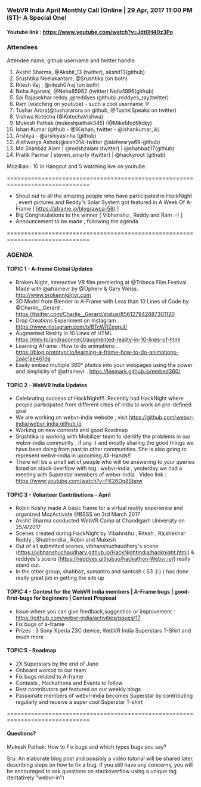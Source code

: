 ### WebVR India April Monthly Call (Online | 29 Apr, 2017 11:00 PM IST)- A Special One!

#### Youtube link : https://www.youtube.com/watch?v=Jdt0H40z3Po

### Attendees
Attendee name, github username and twitter handle
1. Akshit Sharma, @Akshit_13 (twitter), akshit13(github)
2. Srushtika Neelakantam, @Srushtika (on both)
3. Ritesh Raj , @ritesh07raj (on both)
4. Neha Agarwal, @Neha85962 (twitter) Neha1996(github)
5. Sai Rajasekhar reddy ,@reddyes (github) ,reddyes_ray(twitter) 
6. Ram (watching on youtube) - such a cool username :P
7. Tushar Arora(@tushararora on github, @TushkiSpeaks on twitter)
8. Vishwa Kotecha (@KotechaVishwa)
9. Mukesh Pathak (mukeshpathak345) (@MikeMozMicky)
10. Ishan Kumar (github - @IKishan, twitter - @ishankumar_ik)
11. Arshiya - @arshiyasinha (github)
12. Aishwarya Ashok(@aish014-twitter @aishwarya69-github)
13. Md Shahbaz Alam | @mdsbzalam (twitter) | @shahbaz17(github) 
14. Pratik Parmar | steven_smarty (twitter) | @hackyroot (github)

Mozillian : 10 in Hangout and 5 watching live on youtube.

==============================================================================

* Shout out to all the amazing people who have participated in HackNight , event pictures and Reddy's Solar System got featured in A Week Of A-Frame [ https://aframe.io/blog/awoa-58/ ]
* Big Congratulations to the winner [ Vibhanshu , Reddy and Ram :-) ]
* Announcement to be made , following the agenda

==============================================================================

### AGENDA
#### TOPIC 1 - A-frame Global Updates
* Broken Night, interactive VR film premiering at @Tribeca Film Festival. Made with @aframevr by @Opherv & Gary Weiss. http://www.brokennightvr.com
* 3D Model from Blender in A-Frame with Less than 10 Lines of Code by @Charlie__Gerard . https://twitter.com/Charlie__Gerard/status/856127942887301120
* Drop Creations Experiment on Instagram . https://www.instagram.com/p/BTcWRZegqJI/
* Augmented Reality in 10 Lines of HTML . https://dev.to/andraconnect/augmented-reality-in-10-lines-of-html
* Learning Aframe : How to do animations . https://blog.prototypr.io/learning-a-frame-how-to-do-animations-2aac1ae461da
* Easily embed multiple 360° photos into your webpages using the power and simplicity of @aframevr . https://leemark.github.io/embed360/

#### TOPIC 2 - WebVR India Updates
* Celebrating success of HackNight!!!. Recently had HackNight where people participated from different cities of India to work on pre-defined goal 
* We are working on webvr-india website , visit https://github.com/webvr-india/webvr-india.github.io 
* Working on new contests and good Roadmap
* Srushtika is working with Mobilizer team to identify the problems in our webvr-india community , if any :) and mostly sharing the good things we have been doing from past to other communities. She is also going to represent webvr-india in upcoming All-Hands!!
* There will be a small set of people who will be answering to your queries listed on stack-overflow with tag : webvr-india , yesterday we had a meeting with Superstar members of webvr-india . Video link : https://www.youtube.com/watch?v=FK26Dq8Sbpw

#### TOPIC 3 - Volunteer Contributions - April
* Robin Koshy made A basic frame for a virtual reality experience and organized MozActivate @BSSS on 3rd March 2017
* Akshit Sharma conducted  WebVR Camp at Chandigarh University on 25/4/2017
* Scenes created during HackNight by Vibahnshu , Ritesh , Rajshekhar Reddy , Shubhendra , Robin and Mukesh
* Out of all submitted scenes, vibhanshuchaudhary's scene (https://vibhanshuchaudhary.github.io/HackNightIndia/hacknight.html) & reddyes's scene (https://reddyes.github.io/hackathon-Webvr.io/) really stand out.
* In the other group, shahbaz, sumantro and santosh ( S3 :):) )  has done really great job in getting the site up

#### TOPIC 4 - Contest for the WebVR India members | A-Frame bugs |  good-first-bugs for beginners | Contest Proposal
* Issue where you can give feedback,suggestion or improvement : https://github.com/webvr-india/activities/issues/17
* Fix bugs of a-frame
* Prizes : 3 Sony Xperia Z3C device, WebVR India Superstars T-Shirt and much more

#### TOPIC 5 - Roadmap
* 2X Superstars by the end of June
* Onboard womoz to our team 
* Fix bugs related to A-frame 
* Contests , Hackathons and Events to follow
* Best contributors get featured on our weekly blogs
* Passionate members of webvr-india becomes Superstar by contributing regularly and receive a super cool Superstar T-shirt 

==============================================================================

#### Questions?

Mukesh Pathak: How to Fix bugs and which types bugs you say? 

Sru: An elaborate blog post and possibly a video tutorial will be shared later, describing steps on how to fix a bug. If you still have any concerns, you will be encouraged to ask questions on stackoverflow using a unique tag (tentatively "webvr-in")